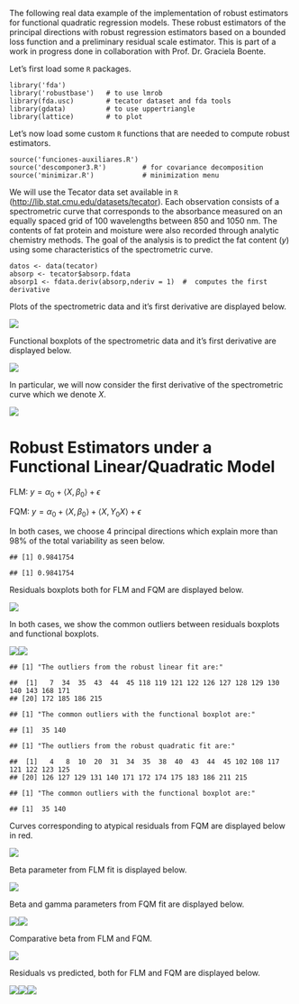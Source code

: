 The following real data example of the implementation of robust
estimators for functional quadratic regression models. These robust
estimators of the principal directions with robust regression estimators
based on a bounded loss function and a preliminary residual scale
estimator. This is part of a work in progress done in collaboration with
Prof. Dr. Graciela Boente.

Let’s first load some <code>R</code> packages.

    library('fda')          
    library('robustbase')   # to use lmrob 
    library(fda.usc)        # tecator dataset and fda tools
    library(gdata)          # to use uppertriangle
    library(lattice)        # to plot

Let’s now load some custom <code>R</code> functions that are needed to
compute robust estimators.

    source('funciones-auxiliares.R') 
    source('descomponer3.R')         # for covariance decomposition
    source('minimizar.R')            # minimization menu

We will use the Tecator data set available in <code>R</code>
(<http://lib.stat.cmu.edu/datasets/tecator>). Each observation consists
of a spectrometric curve that corresponds to the absorbance measured on
an equally spaced grid of 100 wavelengths between 850 and 1050 nm. The
contents of fat protein and moisture were also recorded through analytic
chemistry methods. The goal of the analysis is to predict the fat
content (*y*) using some characteristics of the spectrometric curve.

    datos <- data(tecator)
    absorp <- tecator$absorp.fdata
    absorp1 <- fdata.deriv(absorp,nderiv = 1)  #  computes the first derivative

Plots of the spectrometric data and it’s first derivative are displayed
below.

![](README_files/figure-markdown_strict/initial%20plots-1.png)

Functional boxplots of the spectrometric data and it’s first derivative
are displayed below.

![](README_files/figure-markdown_strict/functional%20boxplots-1.png)

In particular, we will now consider the first derivative of the
spectrometric curve which we denote *X*.

![](README_files/figure-markdown_strict/X(t)-1.png)

# Robust Estimators under a Functional Linear/Quadratic Model

FLM:
*y* = *α*<sub>0</sub> + ⟨*X*, *β*<sub>0</sub>⟩ + *ϵ*

FQM:
*y* = *α*<sub>0</sub> + ⟨*X*, *β*<sub>0</sub>⟩ + ⟨*X*, *Υ*<sub>0</sub>*X*⟩ + *ϵ*

In both cases, we choose 4 principal directions which explain more than
98% of the total variability as seen below.

    ## [1] 0.9841754

    ## [1] 0.9841754

Residuals boxplots both for FLM and FQM are displayed below.

![](README_files/figure-markdown_strict/robust%20est%20resbox-1.png)

In both cases, we show the common outliers between residuals boxplots
and functional boxplots.

![](README_files/figure-markdown_strict/robust%20est%20resboxhide-1.png)![](README_files/figure-markdown_strict/robust%20est%20resboxhide-2.png)

    ## [1] "The outliers from the robust linear fit are:"

    ##  [1]   7  34  35  43  44  45 118 119 121 122 126 127 128 129 130 140 143 168 171
    ## [20] 172 185 186 215

    ## [1] "The common outliers with the functional boxplot are:"

    ## [1]  35 140

    ## [1] "The outliers from the robust quadratic fit are:"

    ##  [1]   4   8  10  20  31  34  35  38  40  43  44  45 102 108 117 121 122 123 125
    ## [20] 126 127 129 131 140 171 172 174 175 183 186 211 215

    ## [1] "The common outliers with the functional boxplot are:"

    ## [1]  35 140

Curves corresponding to atypical residuals from FQM are displayed below
in red.

![](README_files/figure-markdown_strict/robust%20est%20atypical%20curves-1.png)

Beta parameter from FLM fit is displayed below.

![](README_files/figure-markdown_strict/robust%20est%20beta%20FLM-1.png)

Beta and gamma parameters from FQM fit are displayed below.

![](README_files/figure-markdown_strict/robust%20est%20beta%20gamma%20FQM-1.png)![](README_files/figure-markdown_strict/robust%20est%20beta%20gamma%20FQM-2.png)

Comparative beta from FLM and FQM.

![](README_files/figure-markdown_strict/robust%20est%20betas-1.png)

Residuals vs predicted, both for FLM and FQM are displayed below.

![](README_files/figure-markdown_strict/robust%20est6-1.png)![](README_files/figure-markdown_strict/robust%20est6-2.png)![](README_files/figure-markdown_strict/robust%20est6-3.png)
